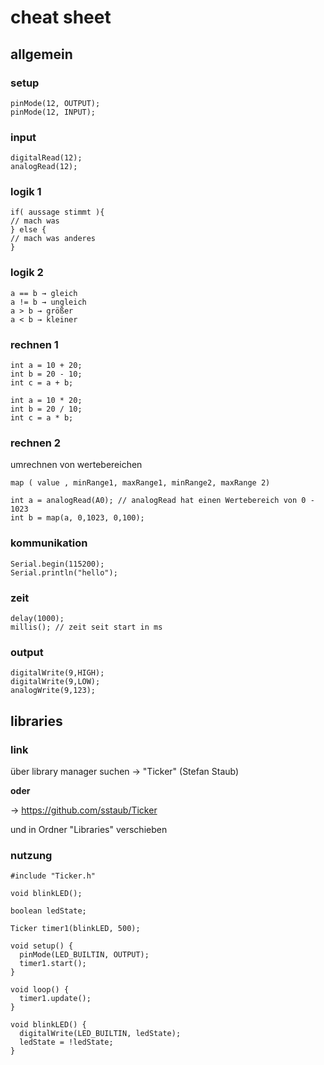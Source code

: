 # cheat sheet

## allgemein

### setup

```
pinMode(12, OUTPUT);
pinMode(12, INPUT);
```

### input

```
digitalRead(12);
analogRead(12);
```

### logik 1

```
if( aussage stimmt ){
// mach was
} else {
// mach was anderes
}
```

### logik 2

```
a == b → gleich
a != b → ungleich
a > b → größer
a < b → kleiner
```

### rechnen 1

```
int a = 10 + 20;
int b = 20 - 10;
int c = a + b;

int a = 10 * 20;
int b = 20 / 10;
int c = a * b;

```

### rechnen 2

umrechnen von wertebereichen

```
map ( value , minRange1, maxRange1, minRange2, maxRange 2)

int a = analogRead(A0); // analogRead hat einen Wertebereich von 0 - 1023
int b = map(a, 0,1023, 0,100);

```

### kommunikation

```
Serial.begin(115200);
Serial.println("hello");
```

### zeit

```
delay(1000);
millis(); // zeit seit start in ms
```

### output

```
digitalWrite(9,HIGH);
digitalWrite(9,LOW);
analogWrite(9,123);
```

## libraries

### link

über library manager suchen -> "Ticker" (Stefan Staub)

**oder**

-> https://github.com/sstaub/Ticker

und in Ordner "Libraries" verschieben

### nutzung

```
#include "Ticker.h"

void blinkLED();

boolean ledState;

Ticker timer1(blinkLED, 500);

void setup() {
  pinMode(LED_BUILTIN, OUTPUT);
  timer1.start();
}

void loop() {
  timer1.update();
}

void blinkLED() {
  digitalWrite(LED_BUILTIN, ledState);
  ledState = !ledState;
}
```
